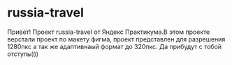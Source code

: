 # russia-travel
Привет!
Проект russia-travel от Яндекс Практикума.В этом проекте верстали проект по макету фигма, проект представлен для разрешения 1280пкс а так же адаптивнаый формат до 320пкс. 
Да прибудут с тобой отступы)))

